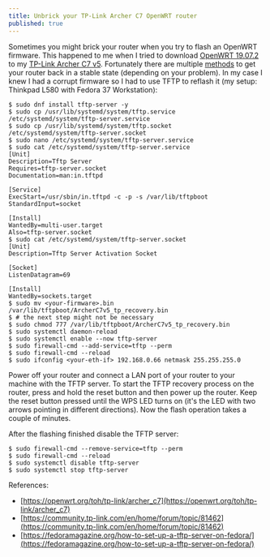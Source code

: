 ```yaml
---
title: Unbrick your TP-Link Archer C7 OpenWRT router
published: true
---
```


Sometimes you might brick your router when you try to flash an OpenWRT firmware. This happened to me when I tried to download [OpenWRT 19.07.2](https://downloads.openwrt.org/releases/19.07.2/targets/ath79/generic/openwrt-19.07.2-ath79-generic-tplink_archer-c7-v5-squashfs-factory.bin) to my [TP-Link Archer C7 v5](https://openwrt.org/toh/tp-link/archer_c7). Fortunately there are multiple [methods](https://openwrt.org/docs/guide-user/troubleshooting/failsafe_and_factory_reset) to get your router back in a stable state (depending on your problem). In my case I knew I had a corrupt firmware so I had to use TFTP to reflash it (my setup: Thinkpad L580 with Fedora 37 Workstation):

```
$ sudo dnf install tftp-server -y
$ sudo cp /usr/lib/systemd/system/tftp.service /etc/systemd/system/tftp-server.service
$ sudo cp /usr/lib/systemd/system/tftp.socket /etc/systemd/system/tftp-server.socket
$ sudo nano /etc/systemd/system/tftp-server.service
$ sudo cat /etc/systemd/system/tftp-server.service
[Unit]
Description=Tftp Server
Requires=tftp-server.socket
Documentation=man:in.tftpd

[Service]
ExecStart=/usr/sbin/in.tftpd -c -p -s /var/lib/tftpboot
StandardInput=socket

[Install]
WantedBy=multi-user.target
Also=tftp-server.socket
$ sudo cat /etc/systemd/system/tftp-server.socket 
[Unit]
Description=Tftp Server Activation Socket

[Socket]
ListenDatagram=69

[Install]
WantedBy=sockets.target
$ sudo mv <your-firmware>.bin /var/lib/tftpboot/ArcherC7v5_tp_recovery.bin
$ # the next step might not be necessary
$ sudo chmod 777 /var/lib/tftpboot/ArcherC7v5_tp_recovery.bin
$ sudo systemctl daemon-reload
$ sudo systemctl enable --now tftp-server
$ sudo firewall-cmd --add-service=tftp --perm
$ sudo firewall-cmd --reload
$ sudo ifconfig <your-eth-if> 192.168.0.66 netmask 255.255.255.0
```
Power off your router and connect a LAN port of your router to your machine with the TFTP server. To start the TFTP recovery process on the router, press and hold the reset button and then power up the router. Keep the reset button pressed until the WPS LED turns on (it's the LED with two arrows pointing in different directions). Now the flash operation takes a couple of minutes.

After the flashing finished disable the TFTP server:

```
$ sudo firewall-cmd --remove-service=tftp --perm
$ sudo firewall-cmd --reload
$ sudo systemctl disable tftp-server
$ sudo systemctl stop tftp-server
```

References:
- [https://openwrt.org/toh/tp-link/archer_c7](https://openwrt.org/toh/tp-link/archer_c7)
- [https://community.tp-link.com/en/home/forum/topic/81462](https://community.tp-link.com/en/home/forum/topic/81462)
- [https://fedoramagazine.org/how-to-set-up-a-tftp-server-on-fedora/](https://fedoramagazine.org/how-to-set-up-a-tftp-server-on-fedora/)

